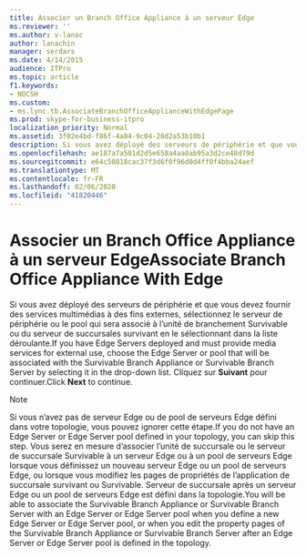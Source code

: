 ```yaml
---
title: Associer un Branch Office Appliance à un serveur Edge
ms.reviewer: ''
ms.author: v-lanac
author: lanachin
manager: serdars
ms.date: 4/14/2015
audience: ITPro
ms.topic: article
f1.keywords:
- NOCSH
ms.custom:
- ms.lync.tb.AssociateBranchOfficeApplianceWithEdgePage
ms.prod: skype-for-business-itpro
localization_priority: Normal
ms.assetid: 3f02e4bd-f86f-4a84-9c04-28d2a53b10b1
description: Si vous avez déployé des serveurs de périphérie et que vous devez fournir des services multimédias à des fins externes, sélectionnez le serveur de périphérie ou le pool qui sera associé à l’unité de branchement Survivable ou du serveur de succursales survivant en le sélectionnant dans la liste déroulante. Cliquez sur suivant pour continuer.
ms.openlocfilehash: ae187a7a501d2d5e658a4aa0ab95a3d2ce48d79d
ms.sourcegitcommit: e64c50818cac37f3d6f0f96d0d4ff0f4bba24aef
ms.translationtype: MT
ms.contentlocale: fr-FR
ms.lasthandoff: 02/06/2020
ms.locfileid: "41820446"
---
```

# <a name="associate-branch-office-appliance-with-edge"></a><span data-ttu-id="d8b08-104">Associer un Branch Office Appliance à un serveur Edge</span><span class="sxs-lookup"><span data-stu-id="d8b08-104">Associate Branch Office Appliance With Edge</span></span>
 
<span data-ttu-id="d8b08-105">Si vous avez déployé des serveurs de périphérie et que vous devez fournir des services multimédias à des fins externes, sélectionnez le serveur de périphérie ou le pool qui sera associé à l’unité de branchement Survivable ou du serveur de succursales survivant en le sélectionnant dans la liste déroulante.</span><span class="sxs-lookup"><span data-stu-id="d8b08-105">If you have Edge Servers deployed and must provide media services for external use, choose the Edge Server or pool that will be associated with the Survivable Branch Appliance or Survivable Branch Server by selecting it in the drop-down list.</span></span> <span data-ttu-id="d8b08-106">Cliquez sur **Suivant** pour continuer.</span><span class="sxs-lookup"><span data-stu-id="d8b08-106">Click **Next** to continue.</span></span>
  
> [!NOTE]
> <span data-ttu-id="d8b08-107">Si vous n’avez pas de serveur Edge ou de pool de serveurs Edge défini dans votre topologie, vous pouvez ignorer cette étape.</span><span class="sxs-lookup"><span data-stu-id="d8b08-107">If you do not have an Edge Server or Edge Server pool defined in your topology, you can skip this step.</span></span> <span data-ttu-id="d8b08-108">Vous serez en mesure d’associer l’unité de succursale ou le serveur de succursale Survivable à un serveur Edge ou à un pool de serveurs Edge lorsque vous définissez un nouveau serveur Edge ou un pool de serveurs Edge, ou lorsque vous modifiez les pages de propriétés de l’application de succursale survivant ou Survivable. Serveur de succursale après un serveur Edge ou un pool de serveurs Edge est défini dans la topologie.</span><span class="sxs-lookup"><span data-stu-id="d8b08-108">You will be able to associate the Survivable Branch Appliance or Survivable Branch Server with an Edge Server or Edge Server pool when you define a new Edge Server or Edge Server pool, or when you edit the property pages of the Survivable Branch Appliance or Survivable Branch Server after an Edge Server or Edge Server pool is defined in the topology.</span></span> 
  

